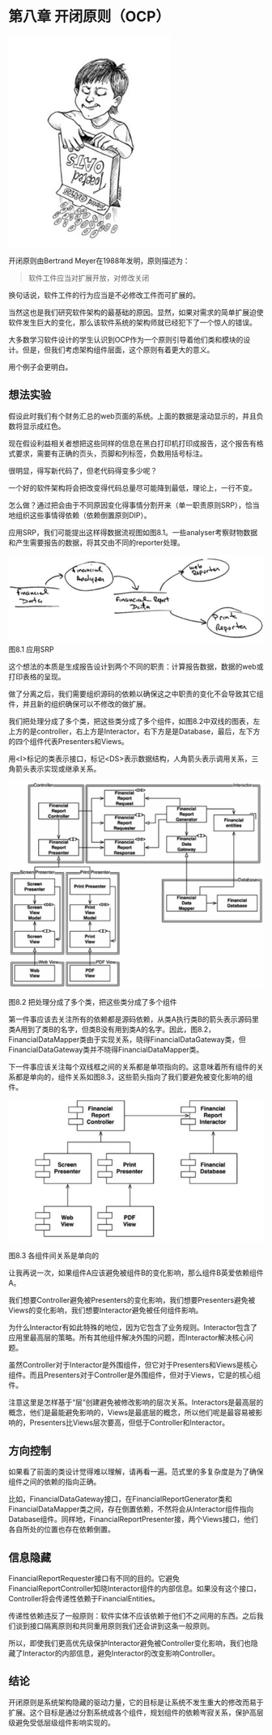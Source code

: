 # 第八章 开闭原则（OCP）

![](/assets/8/c8.png)

开闭原则由Bertrand Meyer在1988年发明，原则描述为：

> 软件工件应当对扩展开放，对修改关闭

换句话说，软件工件的行为应当是不必修改工件而可扩展的。

当然这也是我们研究软件架构的最基础的原因。显然，如果对需求的简单扩展迫使软件发生巨大的变化，那么该软件系统的架构师就已经犯下了一个惊人的错误。

大多数学习软件设计的学生认识到OCP作为一个原则引导着他们类和模块的设计。但是，但我们考虑架构组件层面，这个原则有着更大的意义。

用个例子会更明白。

## 想法实验

假设此时我们有个财务汇总的web页面的系统。上面的数据是滚动显示的，并且负数将显示成红色。

现在假设利益相关者想把这些同样的信息在黑白打印机打印成报告，这个报告有格式要求，需要有正确的页头，页脚和列标签，负数用括号标注。

很明显，得写新代码了，但老代码得变多少呢？

一个好的软件架构将会把改变得代码总量尽可能降到最低，理论上，一行不变。

怎么做？通过把会由于不同原因变化得事情分割开来（单一职责原则SRP），恰当地组织这些事情得依赖（依赖倒置原则DIP）。

应用SRP，我们可能提出这样得数据流视图如图8.1。一些analyser考察财物数据和产生需要报告的数据，将其交由不同的reporter处理。

![](/assets/8/Figure_8.1_Applying_the_SRP.png)图8.1 应用SRP

这个想法的本质是生成报告设计到两个不同的职责：计算报告数据，数据的web或打印表格的呈现。

做了分离之后，我们需要组织源码的依赖以确保这之中职责的变化不会导致其它组件，并且新的组织确保可以不修改的做扩展。

我们把处理分成了多个类，把这些类分成了多个组件，如图8.2中双线的图表，左上方的是controller，右上方是Interactor，右下方是是Database，最后，左下方的四个组件代表Presenters和Views。

用&lt;I&gt;标记的类表示接口，标记&lt;DS&gt;表示数据结构，人角箭头表示调用关系，三角箭头表示实现或继承关系。

![](/assets/8/Figure_8.2_Partitioning_the_processes_into_classes_and_separating_the_classes_into_components.png)

图8.2 把处理分成了多个类，把这些类分成了多个组件

第一件事应该去关注所有的依赖都是源码依赖，从类A执行类B的箭头表示源码里类A用到了类B的名字，但类B没有用到类A的名字。因此，图8.2，FinancialDataMapper类由于实现关系，晓得FinancialDataGateway类，但FinancialDataGateway类并不晓得FinancialDataMapper类。

下一件事应该关注每个双线框之间的关系都是单项指向的。这意味着所有组件的关系都是单向的，组件关系如图8.3，这些箭头指向了我们要避免被变化影响的组件。

![](/assets/8/Figure_8.3_The_component_relationships_are_unidirectional.png)

图8.3 各组件间关系是单向的

让我再说一次，如果组件A应该避免被组件B的变化影响，那么组件B英爱依赖组件A。

我们想要Controller避免被Presenters的变化影响，我们想要Presenters避免被Views的变化影响，我们想要Interactor避免被任何组件影响。

为什么Interactor有如此特殊的地位，因为它包含了业务规则。Interactor包含了应用里最高层的策略。所有其他组件解决外围的问题，而Interactor解决核心问题。

虽然Controller对于Interactor是外围组件，但它对于Presenters和Views是核心组件。而且Presenters对于Controller是外围组件，但对于Views，它是的核心组件。

注意这里是怎样基于“层”创建避免被修改影响的层次关系。Interactors是最高层的概念，他们是最能避免影响的，Views是最底层的概念，所以他们呢是最容易被影响的，Presenters比Views层次要高，但低于Controller和Interactor。

## 方向控制

如果看了前面的类设计觉得难以理解，请再看一遍。范式里的多复杂度是为了确保组件之间的依赖的指向正确。

比如，FinancialDataGateway接口，在FinancialReportGenerator类和FinancialDataMapper类之间，存在倒置依赖，不然将会从Interactor组件指向Database组件。同样地，FinancialReportPresenter接，两个Views接口，他们各自所处的位置也存在依赖倒置。

## 信息隐藏

FinancialReportRequester接口有不同的目的。它避免FinancialReportController知晓Interactor组件的内部信息。如果没有这个接口，Controller将会传递性依赖于FinancialEntities。

传递性依赖违反了一般原则：软件实体不应该依赖于他们不之间用的东西。之后我们谈到接口隔离原则和共同重用原则我们还会讲到这条一般原则。

所以，即使我们更高优先级保护Interactor避免被Controller变化影响，我们也隐藏了Interactor的内部信息，避免Interactor的改变影响Controller。

## 结论

开闭原则是系统架构隐藏的驱动力量，它的目标是让系统不发生重大的修改而易于扩展。这个目标是通过分割系统成各个组件，规划组件的依赖岑寂关系，保护高层级避免受低层级组件影响实现的。


